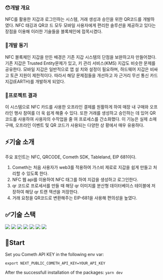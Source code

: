 ### 😯개발 개요

NFC를 활용한 지갑과 로그인하는 시스템, 거래 생성과 승인을 위한 QR코드를 개발하였다. NFC 태깅과 QR코
드 모두 모바일 사용자에게 편리한 솔루션을 제공하고 있다는 장점을 이용해 이러한 기술들을 블록체인에
접목시켰다.

### 🧐개발 동기

NFC 블록체인 지갑을 만든 배경은 기존 지갑 시스템의 단점을 보완하고자 만들어졌다. 기존 지갑은 Trusted
Entity문제가 있고, 키 관리 서비스(KMS) 지갑도 비슷한 문제를 공유한다. 모바일 지갑은 일반적으로 앱 설
치와 설정이 필요하며, 하드웨어 지갑은 비싸고 토큰 지원이 제한적이다. 따라서 해당 문제점들을 개선하고
자 근거리 무선 통신 카드 지갑(EARTH)를 개발하게 되었다.

### 🙂프로젝트 결과

이 시스템으로 NFC 카드를 사용한 오프라인 결제를 원활하게 하여 매장 내 구매와 오프라인 행사 참여를 더
욱 쉽게 해줄 수 있다. 또한 거래를 생성하고 승인하는 데 있어 QR 코드를 사용하여 사용자의 수작업을 줄
여 프로세스를 간소화했다. 이 기능은 실제 소매 구매, 오프라인 이벤트 및 QR 코드가 사용되는 다양한 상
황에서 매우 유용하다.

## ⚡기술 소개

주요 포인트는 NFC, QRCODE, Cometh SDK, Tableland, EIP 681이다.

1. Cometh는 처음 사용자가 web3를 적용하여 가스비 제로로 지갑을 쉽게 만들고 처리할 수 있도록 한다.
2. NFC 웹 api를 이용하여 NFC 태그를 하여 지갑을 생성하고 로그인한다.
3. qr 코드로 프로세서를 만들 때 해당 qr 이미지를 분산형 데이터베이스 테이블에 저장하여 해당 qr 트랜
   잭션을 저장한다.
4. 거래 요청을 QR코드로 변환해주는 EIP-681을 사용해 편의성을 높였다.

## ✅기술 스택

<img src="https://img.shields.io/badge/Next.js-000000?style=for-the-badge&logo=Next.js&logoColor=white">
<img src="https://img.shields.io/badge/Typescript-3178C6?style=for-the-badge&logo=TypeScript&logoColor=white">
<img src="https://img.shields.io/badge/TailwindCss-06B6D4?style=for-the-badge&logo=TailwindCss&logoColor=white">
<img src="https://img.shields.io/badge/ethers.js-1B1BAD?style=for-the-badge&logo=ethers.js&logoColor=white">
<img src="https://img.shields.io/badge/NFC API-002E5F?style=for-the-badge&logo=NFC&logoColor=white">
<img src="https://img.shields.io/badge/Cometh-11116D?style=for-the-badge&logo=TypeSrcript&logoColor=white">
<img src="https://img.shields.io/badge/Tableland-000000?style=for-the-badge&logo=TypeSrcript&logoColor=white">

## 🚩Start

Set you Cometh API KEY in the following env var:

```
export NEXT_PUBLIC_COMETH_API_KEY=YOUR_API_KEY
```

After the successfull installation of the packages: `yarn dev`
